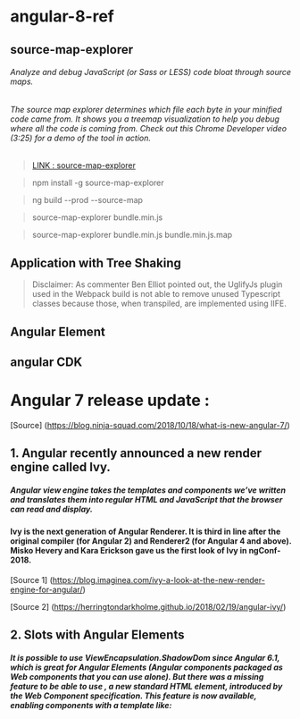 # angular-8-ref


## source-map-explorer
###### Analyze and debug JavaScript (or Sass or LESS) code bloat through source maps.

###### The source map explorer determines which file each byte in your minified code came from. It shows you a treemap visualization to help you debug where all the code is coming from. Check out this Chrome Developer video (3:25) for a demo of the tool in action.

> [LINK : source-map-explorer](https://www.npmjs.com/package/source-map-explorer)


>  npm install -g source-map-explorer

>  ng build --prod --source-map

>  source-map-explorer bundle.min.js

>  source-map-explorer bundle.min.js bundle.min.js.map

## Application with Tree Shaking

> Disclaimer: As commenter Ben Elliot pointed out, the UglifyJs plugin used in the Webpack build is not able to remove unused Typescript classes because those, when transpiled, are implemented using IIFE. 



## Angular Element

## angular CDK

# Angular 7 release update :
[Source] (https://blog.ninja-squad.com/2018/10/18/what-is-new-angular-7/)
## 1.  Angular recently announced a new render engine called Ivy.

##### Angular view engine takes the templates and components we’ve written and translates them into regular HTML and JavaScript that the browser can read and display.
#### Ivy is the next generation of Angular Renderer. It is third in line after the original compiler (for Angular 2) and Renderer2 (for Angular 4 and above). Misko Hevery and Kara Erickson gave us the first look of Ivy in ngConf-2018.

[Source 1] (https://blog.imaginea.com/ivy-a-look-at-the-new-render-engine-for-angular/)

[Source 2] (https://herringtondarkholme.github.io/2018/02/19/angular-ivy/)

## 2.  Slots with Angular Elements

##### It is possible to use ViewEncapsulation.ShadowDom since Angular 6.1, which is great for Angular Elements (Angular components packaged as Web components that you can use alone). But there was a missing feature to be able to use <slot>, a new standard HTML element, introduced by the Web Component specification. This feature is now available, enabling components with a template like:



